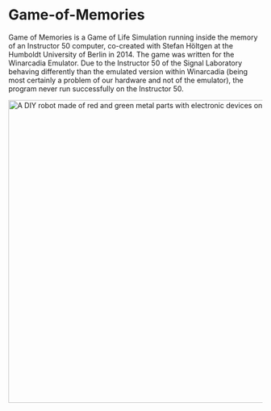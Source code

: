# Game-of-Memories

Game of Memories is a Game of Life Simulation running inside the memory of an Instructor 50 computer, co-created with Stefan Höltgen at the Humboldt University of Berlin in 2014. The game was written for the Winarcadia Emulator. Due to the Instructor 50 of the Signal Laboratory behaving differently than the emulated version within Winarcadia (being most certainly a problem of our hardware and not of the emulator), the program never run successfully on the Instructor 50.

<img src = "/Pictures/thn-EXP-LIDAR-14-LIDAR-Carrier-standing.jpeg?raw=true" width = "600" title = "The Lidar on Wheels." alt = "A DIY robot made of red and green metal parts with electronic devices on top."/>
